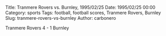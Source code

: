 Title: Tranmere Rovers vs. Burnley, 1995/02/25
Date: 1995/02/25 00:00
Category: sports
Tags: football, football scores, Tranmere Rovers, Burnley
Slug: tranmere-rovers-vs-burnley
Author: carbonero


Tranmere Rovers 4 - 1 Burnley
